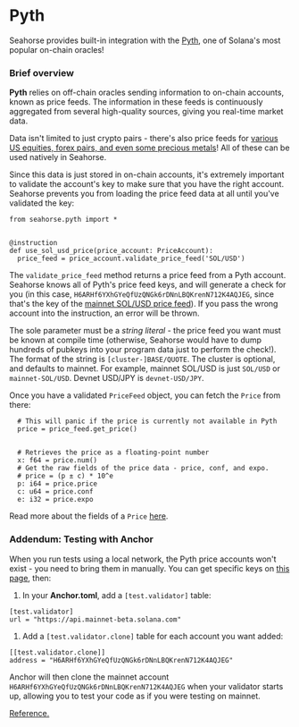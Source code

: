 # Pyth

Seahorse provides built-in integration with the [Pyth](https://pyth.network/), one of Solana's most popular on-chain oracles!

### Brief overview <a href="#brief-overview" id="brief-overview"></a>

**Pyth** relies on off-chain oracles sending information to on-chain accounts, known as price feeds. The information in these feeds is continuously aggregated from several high-quality sources, giving you real-time market data.

Data isn't limited to just crypto pairs - there's also price feeds for [various US equities, forex pairs, and even some precious metals](https://pyth.network/price-feeds?cluster=mainnet-beta)! All of these can be used natively in Seahorse.

Since this data is just stored in on-chain accounts, it's extremely important to validate the account's key to make sure that you have the right account. Seahorse prevents you from loading the price feed data at all until you've validated the key:

```
from seahorse.pyth import *


@instruction
def use_sol_usd_price(price_account: PriceAccount):
  price_feed = price_account.validate_price_feed('SOL/USD')
```

The `validate_price_feed` method returns a price feed from a Pyth account. Seahorse knows all of Pyth's price feed keys, and will generate a check for you (in this case, `H6ARHf6YXhGYeQfUzQNGk6rDNnLBQKrenN712K4AQJEG`, since that's the key of the [mainnet SOL/USD price feed](https://pyth.network/price-feeds/crypto-sol-usd?cluster=mainnet-beta)). If you pass the wrong account into the instruction, an error will be thrown.

The sole parameter must be a _string literal_ - the price feed you want must be known at compile time (otherwise, Seahorse would have to dump hundreds of pubkeys into your program data just to perform the check!). The format of the string is `[cluster-]BASE/QUOTE`. The cluster is optional, and defaults to mainnet. For example, mainnet SOL/USD is just `SOL/USD` or `mainnet-SOL/USD`. Devnet USD/JPY is `devnet-USD/JPY`.

Once you have a validated `PriceFeed` object, you can fetch the `Price` from there:

```
  # This will panic if the price is currently not available in Pyth
  price = price_feed.get_price()


  # Retrieves the price as a floating-point number
  x: f64 = price.num()
  # Get the raw fields of the price data - price, conf, and expo.
  # price = (p ± c) * 10^e
  p: i64 = price.price
  c: u64 = price.conf
  e: i32 = price.expo
```

Read more about the fields of a `Price` [here](https://docs.rs/pyth-sdk-solana/0.6.1/pyth\_sdk\_solana/struct.Price.html).

### Addendum: Testing with Anchor <a href="#addendum-testing-with-anchor" id="addendum-testing-with-anchor"></a>

When you run tests using a local network, the Pyth price accounts won't exist - you need to bring them in manually. You can get specific keys on [this page](https://pyth.network/developers/price-feed-ids#solana-mainnet-beta), then:

1. In your **Anchor.toml**, add a `[test.validator]` table:

```
[test.validator]
url = "https://api.mainnet-beta.solana.com"
```

1. Add a `[test.validator.clone]` table for each account you want added:

```
[[test.validator.clone]]
address = "H6ARHf6YXhGYeQfUzQNGk6rDNnLBQKrenN712K4AQJEG"
```

Anchor will then clone the mainnet account `H6ARHf6YXhGYeQfUzQNGk6rDNnLBQKrenN712K4AQJEG` when your validator starts up, allowing you to test your code as if you were testing on mainnet.

[Reference.](https://www.anchor-lang.com/docs/manifest#test-validator)


